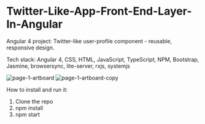 # Twitter-Like-App-Front-End-Layer-In-Angular
Angular 4 project: Twitter-like user-profile component - reusable, responsive design.

Tech stack:
Angular 4, CSS, HTML, JavaScript, TypeScript, NPM, Bootstrap, Jasmine, browsersync, lite-server, rxjs, systemjs

![page-1-artboard](https://user-images.githubusercontent.com/17829904/31624632-a4372a06-b2a3-11e7-8bde-edf7b19fecf4.png)
![page-1-artboard-copy](https://user-images.githubusercontent.com/17829904/31624633-a45b39fa-b2a3-11e7-94b2-6ab3e7b4b68d.png)

How to install and run it:
1) Clone the repo
2) npm install
3) npm start
